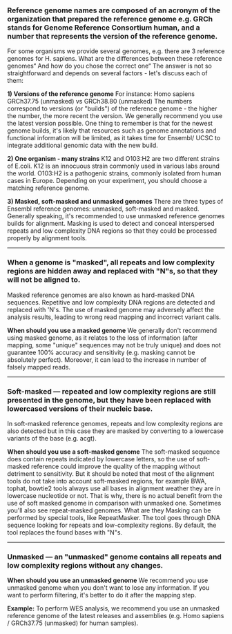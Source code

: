 ### Reference genome names are composed of an acronym of the organization that prepared the reference genome e.g. GRCh stands for Genome Reference Consortium human, and a number that represents the version of the reference genome.  
For some organisms we provide several genomes, e.g. there are 3 reference genomes for H. sapiens. What are the differences between these reference genomes“ And how do you chose the correct one“  The answer is not so straightforward and depends on several factors - let's discuss each of them:  

**1) Versions of the reference genome**  For instance:  Homo sapiens GRCh37.75 (unmasked) vs GRCh38.80 (unmasked) The numbers correspond to versions (or "builds") of the reference genome - the higher the number, the more recent the version. We generally recommend you use the latest version possible. One thing to remember is that for the newest genome builds, it's likely that resources such as genome annotations and functional information will be limited, as it takes time for Ensembl/ UCSC to integrate additional genomic data with the new build.  

**2) One organism - many strains**  K12 and O103:H2 are two different strains of E.coli. K12 is an innocuous strain commonly used in various labs around the world. O103:H2 is a pathogenic strains, commonly isolated from human cases in Europe. Depending on your experiment, you should choose a matching reference genome.  

**3) Masked, soft-masked and unmasked genomes**  There are three types of Ensembl reference genomes: unmasked, soft-masked and masked. Generally speaking, it's recommended to use unmasked reference genomes builds for alignment. Masking is used to detect and conceal interspersed repeats and low complexity DNA regions so that they could be processed properly by alignment tools.  

---

### When a genome is "masked", all repeats and low complexity regions are hidden away and replaced with "N"s, so that they will not be aligned to.  

Masked reference genomes are also known as hard-masked DNA sequences. Repetitive and low complexity DNA regions are detected and replaced with 'N's. The use of masked genome may adversely affect the analysis results, leading to wrong read mapping and incorrect variant calls.  

**When should you use a masked genome**  We generally don't recommend using masked genome, as it relates to the loss of information (after mapping, some "unique" sequences may not be truly unique) and does not guarantee 100% accuracy and sensitivity (e.g. masking cannot be absolutely perfect). Moreover, it can lead to the increase in number of falsely mapped reads.

---

### Soft-masked — repeated and low complexity regions are still presented in the genome, but they have been replaced with lowercased versions of their nucleic base.

In soft-masked reference genomes, repeats and low complexity regions are also detected but in this case they are masked by converting to a lowercase variants of the base (e.g. acgt).  

**When should you use a soft-masked genome**  The soft-masked sequence does contain repeats indicated by lowercase letters, so the use of soft-masked reference could improve the quality of the mapping without detriment to sensitivity. But it should be noted that most of the alignment tools do not take into account soft-masked regions, for example BWA, tophat, bowtie2 tools always use all bases in alignment weather they are in lowercase nucleotide or not. That is why, there is no actual benefit from the use of soft masked genome in comparison with unmasked one.   Sometimes you'll also see repeat-masked genomes. What are they Masking can be performed by special tools, like RepeatMasker. The tool goes through DNA sequence looking for repeats and low-complexity regions. By default, the tool replaces the found bases with "N"s.  

---

### Unmasked — an "unmasked" genome contains all repeats and low complexity regions without any changes.

**When should you use an unmasked genome**  We recommend you use unmasked genome when you don't want to lose any information. If you want to perform filtering, it's better to do it after the mapping step.  

**Example:**  To perform WES analysis, we recommend you use an unmasked reference genome of the latest releases and assemblies (e.g. Homo sapiens / GRCh37.75 (unmasked) for human samples).